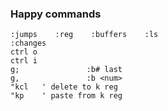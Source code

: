 ### Happy commands

	:jumps    :reg    :buffers    :ls
	:changes
	ctrl o
	ctrl i
	g;               :b# last
	g,               :b <num>
	"kcl   ' delete to k reg
	"kp    ' paste from k reg
	